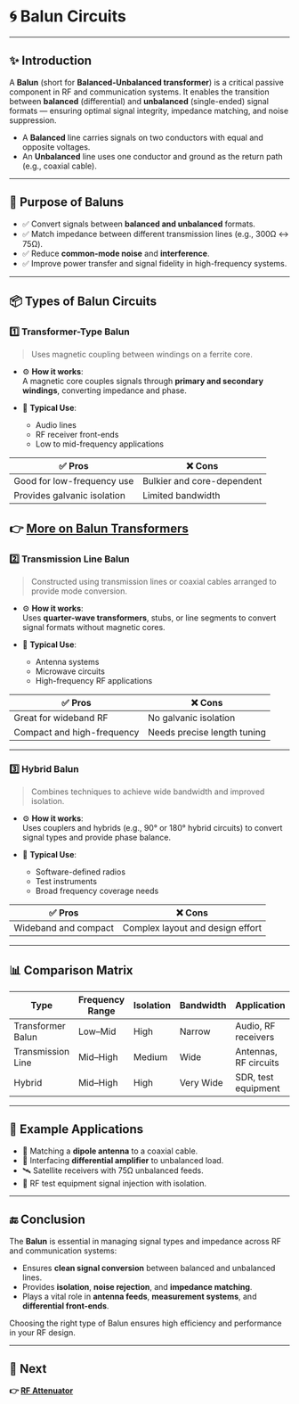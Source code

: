 # 🌀 Balun Circuits

---

## ✨ Introduction

A **Balun** (short for **Balanced-Unbalanced transformer**) is a critical passive component in RF and communication systems. It enables the transition between **balanced** (differential) and **unbalanced** (single-ended) signal formats — ensuring optimal signal integrity, impedance matching, and noise suppression.

- A **Balanced** line carries signals on two conductors with equal and opposite voltages.
- An **Unbalanced** line uses one conductor and ground as the return path (e.g., coaxial cable).

---

## 🔹 Purpose of Baluns

- ✅ Convert signals between **balanced and unbalanced** formats.
- ✅ Match impedance between different transmission lines (e.g., 300Ω ↔ 75Ω).
- ✅ Reduce **common-mode noise** and **interference**.
- ✅ Improve power transfer and signal fidelity in high-frequency systems.

---

## 📦 Types of Balun Circuits

### 1️⃣ **Transformer-Type Balun**

> Uses magnetic coupling between windings on a ferrite core.

- ⚙️ **How it works**:  
  A magnetic core couples signals through **primary and secondary windings**, converting impedance and phase.

- 🧭 **Typical Use**:
  - Audio lines
  - RF receiver front-ends
  - Low to mid-frequency applications

| ✅ Pros                  | ❌ Cons                         |
|--------------------------|---------------------------------|
| Good for low-frequency use | Bulkier and core-dependent     |
| Provides galvanic isolation | Limited bandwidth              |

**👉 [More on Balun Transformers](https://ip-fiber.com/blogs/news/what-is-a-balun-transformer-and-how-does-it-work)**
---

### 2️⃣ **Transmission Line Balun**

> Constructed using transmission lines or coaxial cables arranged to provide mode conversion.

- ⚙️ **How it works**:  
  Uses **quarter-wave transformers**, stubs, or line segments to convert signal formats without magnetic cores.

- 🧭 **Typical Use**:
  - Antenna systems
  - Microwave circuits
  - High-frequency RF applications

| ✅ Pros                    | ❌ Cons                         |
|----------------------------|---------------------------------|
| Great for wideband RF       | No galvanic isolation           |
| Compact and high-frequency  | Needs precise length tuning     |

---

### 3️⃣ **Hybrid Balun**

> Combines techniques to achieve wide bandwidth and improved isolation.

- ⚙️ **How it works**:  
  Uses couplers and hybrids (e.g., 90° or 180° hybrid circuits) to convert signal types and provide phase balance.

- 🧭 **Typical Use**:
  - Software-defined radios
  - Test instruments
  - Broad frequency coverage needs

| ✅ Pros                     | ❌ Cons                          |
|-----------------------------|----------------------------------|
| Wideband and compact         | Complex layout and design effort |

---

## 📊 Comparison Matrix

| Type                 | Frequency Range | Isolation | Bandwidth | Application                         |
|----------------------|-----------------|-----------|-----------|-------------------------------------|
| Transformer Balun     | Low–Mid         | High      | Narrow    | Audio, RF receivers                 |
| Transmission Line     | Mid–High        | Medium    | Wide      | Antennas, RF circuits               |
| Hybrid                | Mid–High        | High      | Very Wide | SDR, test equipment                 |

---

## 📌 Example Applications

- 📡 Matching a **dipole antenna** to a coaxial cable.
- 🧲 Interfacing **differential amplifier** to unbalanced load.
- 🛰️ Satellite receivers with 75Ω unbalanced feeds.
- 🧪 RF test equipment signal injection with isolation.

---

## 🔚 Conclusion

The **Balun** is essential in managing signal types and impedance across RF and communication systems:

- Ensures **clean signal conversion** between balanced and unbalanced lines.
- Provides **isolation**, **noise rejection**, and **impedance matching**.
- Plays a vital role in **antenna feeds**, **measurement systems**, and **differential front-ends**.

Choosing the right type of Balun ensures high efficiency and performance in your RF design.

---

## 🔹 Next

**👉 [RF Attenuator](../../Signal_Conditioning/RF_Attenuator)**
